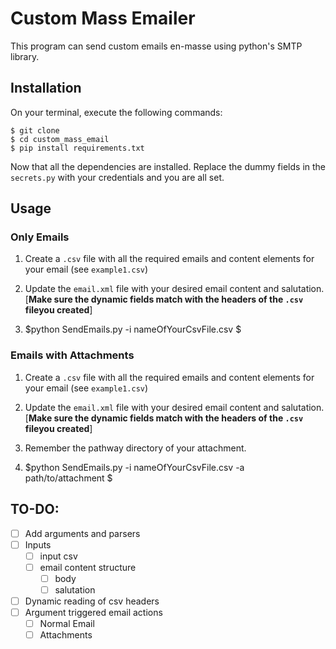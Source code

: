 # Custom Mass Emailer

This program can send custom emails en-masse using python's SMTP library.

## Installation

On your terminal, execute the following commands:

```
$ git clone 
$ cd custom_mass_email
$ pip install requirements.txt
```

Now that all the dependencies are installed. Replace the dummy fields in the `secrets.py` with your credentials and you are all set.

## Usage


### Only Emails

1. Create a `.csv` file with all the required emails and content elements for your email (see `example1.csv`)

2. Update the `email.xml` file with your desired email content and salutation. [**Make sure the dynamic fields match with the headers of the `.csv` fileyou created**]

3. $python SendEmails.py -i nameOfYourCsvFile.csv $

### Emails with Attachments

1. Create a `.csv` file with all the required emails and content elements for your email (see `example1.csv`)

2. Update the `email.xml` file with your desired email content and salutation. [**Make sure the dynamic fields match with the headers of the `.csv` fileyou created**]

3. Remember the pathway directory of your attachment.

4. $python SendEmails.py -i nameOfYourCsvFile.csv -a path/to/attachment $


## TO-DO:

-[  ] Add arguments and parsers
-[  ] Inputs
    -[  ] input csv
    -[  ] email content structure
        -[  ] body 
        -[  ] salutation
-[  ] Dynamic reading of csv headers
-[  ] Argument triggered email actions
    -[  ] Normal Email
    -[  ] Attachments
